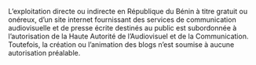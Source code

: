 L’exploitation directe ou indirecte en République du Bénin à titre gratuit ou onéreux, d’un site internet fournissant des services de communication audiovisuelle et de presse écrite destinés au public est subordonnée à l’autorisation de la Haute Autorité de l’Audiovisuel et de la Communication.
Toutefois, la création ou l’animation des blogs n’est soumise à aucune autorisation préalable.